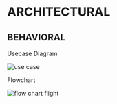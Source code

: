 # ARCHITECTURAL

## BEHAVIORAL

Usecase Diagram

![use case](https://user-images.githubusercontent.com/99003331/153649252-97ac490c-ee54-4e9a-95c7-1ef9cb6b668c.png)


Flowchart

![flow chart flight](https://user-images.githubusercontent.com/99003331/153649411-09dde5b8-3b53-4b2e-9322-6faad6c8a56f.png)
